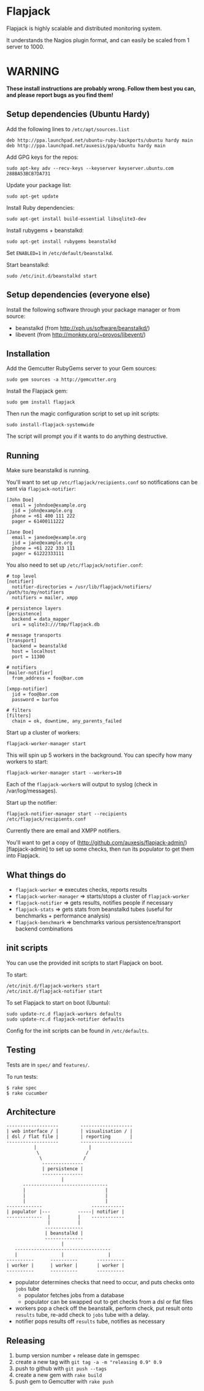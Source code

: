 Flapjack
========

Flapjack is highly scalable and distributed monitoring system. 

It understands the Nagios plugin format, and can easily be scaled 
from 1 server to 1000. 

WARNING
=======

**These install instructions are probably wrong. Follow them best you can, and
please report bugs as you find them!**

Setup dependencies (Ubuntu Hardy)
---------------------------------

Add the following lines to `/etc/apt/sources.list`

    deb http://ppa.launchpad.net/ubuntu-ruby-backports/ubuntu hardy main
    deb http://ppa.launchpad.net/auxesis/ppa/ubuntu hardy main

Add GPG keys for the repos: 

    sudo apt-key adv --recv-keys --keyserver keyserver.ubuntu.com 288BA53BCB7DA731

Update your package list:

    sudo apt-get update 

Install Ruby dependencies: 

    sudo apt-get install build-essential libsqlite3-dev

Install rubygems + beanstalkd:

    sudo apt-get install rubygems beanstalkd

Set `ENABLED=1` in `/etc/default/beanstalkd`.

Start beanstalkd: 

    sudo /etc/init.d/beanstalkd start


Setup dependencies (everyone else)
----------------------------------

Install the following software through your package manager or from source: 

 - beanstalkd (from http://xph.us/software/beanstalkd/)
 - libevent (from http://monkey.org/~provos/libevent/)


Installation
------------


Add the Gemcutter RubyGems server to your Gem sources: 

    sudo gem sources -a http://gemcutter.org

Install the Flapjack gem: 

    sudo gem install flapjack

Then run the magic configuration script to set up init scripts: 

    sudo install-flapjack-systemwide

The script will prompt you if it wants to do anything destructive. 


Running 
-------

Make sure beanstalkd is running.

You'll want to set up `/etc/flapjack/recipients.conf` so notifications can be sent via 
`flapjack-notifier`: 

    [John Doe]
      email = johndoe@example.org
      jid = john@example.org
      phone = +61 400 111 222
      pager = 61400111222
    
    [Jane Doe]
      email = janedoe@example.org
      jid = jane@example.org
      phone = +61 222 333 111
      pager = 61222333111

You also need to set up `/etc/flapjack/notifier.conf`: 

    # top level
    [notifier]
      notifier-directories = /usr/lib/flapjack/notifiers/ /path/to/my/notifiers
      notifiers = mailer, xmpp
    
    # persistence layers
    [persistence]
      backend = data_mapper
      uri = sqlite3:///tmp/flapjack.db
    
    # message transports
    [transport]
      backend = beanstalkd
      host = localhost
      port = 11300
    
    # notifiers
    [mailer-notifier]
      from_address = foo@bar.com
    
    [xmpp-notifier]
      jid = foo@bar.com
      password = barfoo
    
    # filters
    [filters]
      chain = ok, downtime, any_parents_failed


Start up a cluster of workers: 

    flapjack-worker-manager start

This will spin up 5 workers in the background. You can specify how many workers 
to start: 

    flapjack-worker-manager start --workers=10

Each of the `flapjack-worker`s will output to syslog (check in /var/log/messages).

Start up the notifier: 

    flapjack-notifier-manager start --recipients /etc/flapjack/recipients.conf

Currently there are email and XMPP notifiers. 

You'll want to get a copy of (http://github.com/auxesis/flapjack-admin/)[flapjack-admin]
to set up some checks, then run its populator to get them into Flapjack. 

What things do 
--------------

  * `flapjack-worker` => executes checks, reports results  
  * `flapjack-worker-manager` => starts/stops a cluster of `flapjack-worker`
  * `flapjack-notifier` => gets results, notifies people if necessary  
  * `flapjack-stats` => gets stats from beanstalkd tubes (useful for benchmarks + performance analysis)  
  * `flapjack-benchmark` => benchmarks various persistence/transport backend combinations


init scripts
------------

You can use the provided init scripts to start Flapjack on boot. 

To start: 

    /etc/init.d/flapjack-workers start
    /etc/init.d/flapjack-notifier start

To set Flapjack to start on boot (Ubuntu): 

    sudo update-rc.d flapjack-workers defaults
    sudo update-rc.d flapjack-notifier defaults

Config for the init scripts can be found in `/etc/defaults`.



Testing
-------

Tests are in `spec/` and `features/`.

To run tests:

    $ rake spec
    $ rake cucumber


Architecture
------------

    -------------------        -------------------
    | web interface / |        | visualisation / |
    | dsl / flat file |        | reporting       |
    -------------------        -------------------
              |                   |
               \                 /
                \               /
                 ---------------
                 | persistence |
                 ---------------
                        |
          -------------------------------
          |                             |
          |                             |
          |                             |
    -------------                  ------------
    | populator |---          -----| notifier |
    -------------  |          |    ------------
                   |          |
                  --------------
                  | beanstalkd |
                  --------------
                        |
       -----------------------------------
       |                |                |
    ----------      ----------       ----------
    | worker |      | worker |       | worker |
    ----------      ----------       ----------


- populator determines checks that need to occur, and puts checks onto `jobs` tube
  - populator fetches jobs from a database 
  - populator can be swapped out to get checks from a dsl or flat files
- workers pop a check off the beanstalk, perform check, put result onto `results` tube, 
  re-add check to `jobs` tube with a delay. 
- notifier pops results off `results` tube, notifies as necessary

Releasing
---------

 1. bump version number + release date in gemspec
 1. create a new tag with `git tag -a -m "releasing 0.9" 0.9`
 1. push to github with `git push --tags`
 1. create a new gem with `rake build`
 1. push gem to Gemcutter with `rake push`
